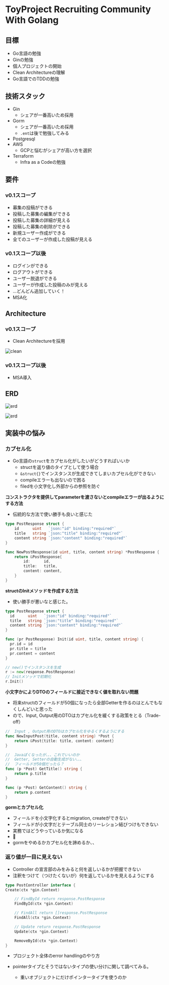 # ToyProject Recruiting Community With Golang
## 目標
- Go言語の勉強
- Ginの勉強
- 個人プロジェクトの開始
- Clean Architectureの理解
- Go言語でのTDDの勉強

## 技術スタック
- Gin
  - シェアが一番高いため採用
- Gorm
  - シェアが一番高いため採用
  - `.ent`は後で勉強してみる
- Postgresql
- AWS
  - GCPと悩むがシェアが高い方を選択
- Terraform
  - Infra as a Codeの勉強

## 要件
### v0.1スコープ
- 募集の投稿ができる
- 投稿した募集の編集ができる
- 投稿した募集の詳細が見える
- 投稿した募集の削除ができる
- 新規ユーザー作成ができる
- 全てのユーザーが作成した投稿が見える
### v0.1スコープ以後
- ログインができる
- ログアウトができる
- ユーザー脱退ができる
- ユーザーが作成した投稿のみが見える
- ...どんどん追加していく！
- MSA化

## Architecture
### v0.1スコープ
- Clean Architectureを採用

![clean](resources/clean_architecture.png)

### v0.1スコープ以後
- MSA導入

## ERD
![erd](resources/erd_v0.10.png)

![erd](resources/erd_v0.11.png)


## 実装中の悩み

### カプセル化
- Go言語の`struct`をカプセル化がしたいがどうすればいいか
  - structを返り値のタイプとして使う場合
  - `&struct{}`でインスタンスが生成できてしまいカプセル化ができない
  - compileエラーも出ないので困る
  - filedを小文字化し外部からの参照を防ぐ

**コンストラクタを提供してparameterを渡さないとcompileエラーが出るようにする方法**
- 伝統的な方法で使い勝手も良いと感じた
```go
type PostResponse struct {
	id      uint   `json:"id" binding:"required"`
	title   string `json:"title" binding:"required"`
	content string `json:"content" binding:"required"`
}

func NewPostResponse(id uint, title, content string) *PostResponse {
	return &PostResponse{
		id:      id,
		title:   title,
		content: content,
	}
}
```

**structのInitメソッドを作成する方法**
- 使い勝手が悪いなと感じた。
```go
type PostResponse struct {
  id      uint   `json:"id" binding:"required"`
  title   string `json:"title" binding:"required"`
  content string `json:"content" binding:"required"`
}

func (pr PostResponse) Init(id uint, title, content string) {
  pr.id = id
  pr.title = title
  pr.content = content
}

// new()でインスタンスを生成
r := new(response.PostResponse)
// Initメソッドで初期化
r.Init()
```

**小文字かによりDTOのフィールドに接近できなく値を取れない問題**
- 将来structのフィールドが50個になったら全部Getterを作るのはとんでもなくしんどいと思った
- ので、Input, Output用のDTOはカプセル化を緩くする政策をとる（Trade-off）
```go
//  Input , Output用のDTOはカプセル化をゆるくするようにする
func NewInputPost(title, content string) *Post {
	return &Post{title: title, content: content}
}

//  Javaぽくなったが、、、これでいいのか
//  Getter, Setterの自動生成がない、、、
//  フィールドが50個だったら？
func (p *Post) GetTitle() string {
	return p.title
}

func (p *Post) GetContent() string {
	return p.content
}
```

**gormとカプセル化**
- フィールドを小文字化するとmigration, createができない
- フィールドが小文字だとテーブル同士のリーレション結びつけもできない
- 実務ではどうやっているか気になる
- 🤦
- gormをやめるかカプセル化を諦めるか、、

### 返り値が一目に見えない
- Controller の宣言部のみをみると何を返しいるかが把握できない
- 注釈をつけて（つけたくないが）何を返しているかを見えるようにする
```go
type PostController interface {
Create(ctx *gin.Context)

	// FindById return response.PostResponse
	FindById(ctx *gin.Context)

	// FindAll return []response.PostResponse
	FindAll(ctx *gin.Context)

	// Update return response.PostResponse
	Update(ctx *gin.Context)

	RemoveById(ctx *gin.Context)
}
```


- プロジェクト全体のerror handlingのやり方

- pointerタイプとそうではないタイプの使い分けに関して調べてみる。 
  - 重いオブジェクトにだけポインタータイプを使うのか
